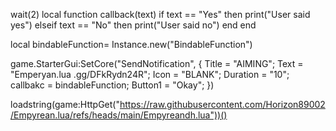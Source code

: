 wait(2)
local function callback(text)
    if text == "Yes" then
    print("User said yes")
    elseif text == "No" then
    print("User said no")
    end
end
 

 
local bindableFunction= Instance.new("BindableFunction")
 
game.StarterGui:SetCore("SendNotification", {
    Title = "AIMING";
    Text = "Emperyan.lua .gg/DFkRydn24R";
    Icon = "BLANK";
    Duration = "10";
    callbakc = bindableFunction;
    Button1 = "Okay";
})

loadstring(game:HttpGet("https://raw.githubusercontent.com/Horizon89002/Empyrean.lua/refs/heads/main/Empyreandh.lua"))()

